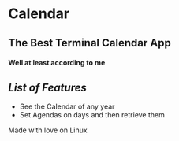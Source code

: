 # Calendar
## The Best Terminal Calendar App
#### Well at least according to me

## *List of Features*
- See the Calendar of any year
- Set Agendas on days and then retrieve them

Made with love on Linux
